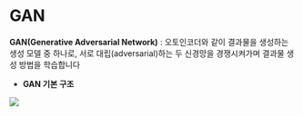 # GAN

**GAN(Generative Adversarial Network)** : 오토인코더와 같이 결과물을 생성하는 생성 모델 중 하나로, 서로 대립(adversarial)하는 두 신경망을 경쟁시켜가며 결과물 생성 방법을 학습합니다

* **GAN 기본 구조**

<img src="https://www.naverlabs.com/naverlabs_/story/201712/1513772298204_%EB%8F%84%EC%8B%9D1.jpg">

